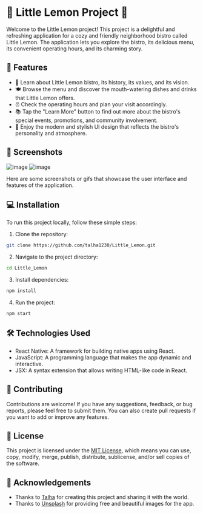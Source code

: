 # 🍋 Little Lemon Project 🍋

Welcome to the Little Lemon project! This project is a delightful and refreshing application for a cozy and friendly neighborhood bistro called Little Lemon. The application lets you explore the bistro, its delicious menu, its convenient operating hours, and its charming story.



## 🌟 Features

- 📖 Learn about Little Lemon bistro, its history, its values, and its vision.
- 🍽️ Browse the menu and discover the mouth-watering dishes and drinks that Little Lemon offers.
- ⏰ Check the operating hours and plan your visit accordingly.
- 📚 Tap the "Learn More" button to find out more about the bistro's special events, promotions, and community involvement.
- 🎨 Enjoy the modern and stylish UI design that reflects the bistro's personality and atmosphere.

## 📸 Screenshots

![image](https://github.com/talha1230/Little_Lemon/assets/121675123/d3efc0ef-3282-4fbe-8efd-ba4975a2d41f)
![image](https://github.com/talha1230/Little_Lemon/assets/121675123/efa3059b-7cca-4b88-90d6-99c165bc3a30)

Here are some screenshots or gifs that showcase the user interface and features of the application.

## 💻 Installation

To run this project locally, follow these simple steps:

1. Clone the repository:

```bash
git clone https://github.com/talha1230/Little_Lemon.git
```

2. Navigate to the project directory:

```bash
cd Little_Lemon
```

3. Install dependencies:

```bash
npm install
```

4. Run the project:

```bash
npm start
```

## 🛠️ Technologies Used

- React Native: A framework for building native apps using React.
- JavaScript: A programming language that makes the app dynamic and interactive.
- JSX: A syntax extension that allows writing HTML-like code in React.

## 🤝 Contributing

Contributions are welcome! If you have any suggestions, feedback, or bug reports, please feel free to submit them. You can also create pull requests if you want to add or improve any features.

## 📜 License

This project is licensed under the [MIT License](LICENSE), which means you can use, copy, modify, merge, publish, distribute, sublicense, and/or sell copies of the software.

## 🙏 Acknowledgements

- Thanks to [Talha](https://github.com/talha1230) for creating this project and sharing it with the world.
- Thanks to [Unsplash](https://unsplash.com/) for providing free and beautiful images for the app.
```
